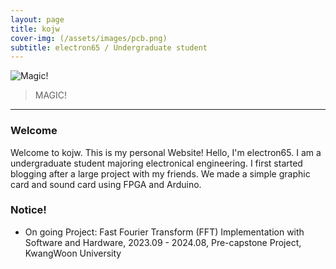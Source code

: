 ```yaml
---
layout: page
title: kojw
cover-img: (/assets/images/pcb.png)
subtitle: electron65 / Undergraduate student
---
```


![Magic!](/assets/img/magic.gif)


> MAGIC!

---
### Welcome
Welcome to kojw. This is my personal Website! Hello, I'm electron65. I am a undergraduate student majoring electronical engineering. I first started blogging after a large project with my friends. We made a simple graphic card and sound card using FPGA and Arduino. 
### Notice!
* On going Project: Fast Fourier Transform (FFT) Implementation with Software and Hardware, 2023.09 - 2024.08, Pre-capstone Project, KwangWoon University
